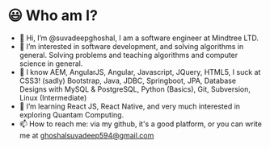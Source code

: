 # 😃 Who am I?
- 👋 Hi, I’m @suvadeepghoshal, I am a software engineer at Mindtree LTD.
- 👀 I’m interested in software development, and solving algorithms in general. Solving problems and teaching algorithms and computer science in general.
- 🌱 I know AEM, AngularJS, Angular, Javascript, JQuery, HTML5, I suck at CSS3! (sadly) Bootstrap, Java, JDBC, Springboot, JPA, Database Designs with MySQL & PostgreSQL, Python (Basics), Git, Subversion, Linux (Intermediate)
- 💞️ I’m learning React JS, React Native, and very much interested in exploring Quantam Computing.
- 📫 How to reach me: via my github, it's a good platform, or you can write me at ghoshalsuvadeep594@gmail.com
